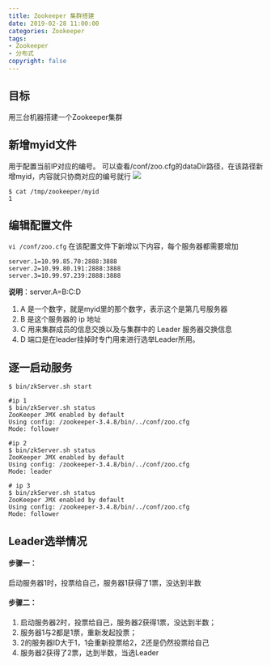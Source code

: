 ```yaml
---
title: Zookeeper 集群搭建
date: 2019-02-28 11:00:00
categories: Zookeeper
tags:
- Zookeeper
- 分布式
copyright: false
---
```


## 目标
用三台机器搭建一个Zookeeper集群

## 新增myid文件
用于配置当前IP对应的编号。
可以查看/conf/zoo.cfg的dataDir路径，在该路径新增myid，内容就只协商对应的编号就行
![](/images/15514264985081.jpg)


```
$ cat /tmp/zookeeper/myid
1
```

<!--more-->

## 编辑配置文件
`vi /conf/zoo.cfg` 在该配置文件下新增以下内容，每个服务器都需要增加

```
server.1=10.99.85.70:2888:3888
server.2=10.99.80.191:2888:3888
server.3=10.99.97.239:2888:3888
```

**说明**：server.A=B:C:D 

1. A 是一个数字，就是myid里的那个数字，表示这个是第几号服务器
2. B 是这个服务器的 ip 地址
3. C 用来集群成员的信息交换以及与集群中的 Leader 服务器交换信息
4. D 端口是在leader挂掉时专门用来进行选举Leader所用。

## 逐一启动服务
```
$ bin/zkServer.sh start

#ip 1
$ bin/zkServer.sh status
ZooKeeper JMX enabled by default
Using config: /zookeeper-3.4.8/bin/../conf/zoo.cfg
Mode: follower

#ip 2
$ bin/zkServer.sh status
ZooKeeper JMX enabled by default
Using config: /zookeeper-3.4.8/bin/../conf/zoo.cfg
Mode: leader

# ip 3
$ bin/zkServer.sh status
ZooKeeper JMX enabled by default
Using config: /zookeeper-3.4.8/bin/../conf/zoo.cfg
Mode: follower
```

## Leader选举情况
#### 步骤一：
启动服务器1时，投票给自己，服务器1获得了1票，没达到半数

#### 步骤二：
1. 启动服务器2时，投票给自己，服务器2获得1票，没达到半数；
2. 服务器1与2都是1票，重新发起投票；
3. 2的服务器ID大于1，1会重新投票给2，2还是仍然投票给自己
4. 服务器2获得了2票，达到半数，当选Leader



